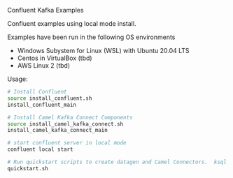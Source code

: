 Confluent Kafka Examples

Confluent examples using local mode install.


Examples have been run in the following OS environments

* Windows Subystem for Linux (WSL) with Ubuntu 20.04 LTS
* Centos in VirtualBox (tbd)
* AWS Linux 2 (tbd)

Usage:

````bash
# Install Confluent
source install_confluent.sh
install_confluent_main

# Install Camel Kafka Connect Components
source install_camel_kafka_connect.sh
install_camel_kafka_connect_main

# start confluent server in local mode
confluent local start

# Run quickstart scripts to create datagen and Camel Connectors.  ksql example script is included but not run.
quickstart.sh
````
